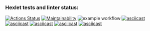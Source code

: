 ### Hexlet tests and linter status:
[![Actions Status](https://github.com/Fessaer/frontend-project-lvl1/workflows/hexlet-check/badge.svg)](https://github.com/Fessaer/frontend-project-lvl1/actions)
[![Maintainability](https://api.codeclimate.com/v1/badges/4cec73e9614bd88c1973/maintainability)](https://codeclimate.com/github/Fessaer/frontend-project-lvl1/maintainability)
![example workflow](https://github.com/Fessaer/frontend-project-lvl1/actions/workflows/main.yml/badge.svg)
[![asciicast](https://asciinema.org/a/404883.svg)](https://asciinema.org/a/404883?t=0)
[![asciicast](https://asciinema.org/a/WE5RbEvgBEttzu2w8UrpDSl9G.svg)](https://asciinema.org/a/WE5RbEvgBEttzu2w8UrpDSl9G)
[![asciicast](https://asciinema.org/a/rN4hu8efQSYrim6OjbVGnYuOP.svg)](https://asciinema.org/a/rN4hu8efQSYrim6OjbVGnYuOP)
[![asciicast](https://asciinema.org/a/OdQAtXFqgtz3dLWsKS2SY6wew.svg)](https://asciinema.org/a/OdQAtXFqgtz3dLWsKS2SY6wew)
[![asciicast](https://asciinema.org/a/D53De6O4JJBkTNg0L9Km4bRCp.svg)](https://asciinema.org/a/D53De6O4JJBkTNg0L9Km4bRCp)

